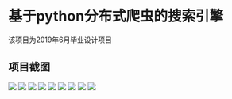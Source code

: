 # 基于python分布式爬虫的搜索引擎
该项目为2019年6月毕业设计项目

## 项目截图
![](https://i.loli.net/2020/08/27/5cWgIT7JBpD3NFh.png)
![](https://i.loli.net/2020/08/27/x9DP1ZhWjdtBYX5.png)
![](https://i.loli.net/2020/08/27/vNy8zEFY7pdPTRW.png)
![](https://i.loli.net/2020/08/27/cfdPeaqOHD47nLI.png)
![](https://i.loli.net/2020/08/27/lBJKMdwqVhPcRYT.png)
![](https://i.loli.net/2020/08/27/yKugRrUqLoWSIOw.png)
![](https://i.loli.net/2020/08/27/PmdYRsa2BSIUrtM.png)
![](https://i.loli.net/2020/08/27/zukgiJ2y4xZcnSb.png)
![](https://i.loli.net/2020/08/27/OCNDj3PW56Fxd8q.png)
